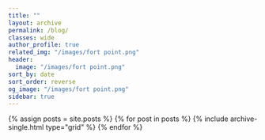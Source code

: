 ```yaml
---
title: ""
layout: archive
permalink: /blog/
classes: wide
author_profile: true
related_img: "/images/fort point.png" 
header:
  image: "/images/fort point.png"
sort_by: date
sort_order: reverse 
og_image: "/images/fort point.png"
sidebar: true
---
```


{% assign posts = site.posts %} 
{% for post in posts %} 
  {% include archive-single.html type="grid" %} 
{% endfor %}